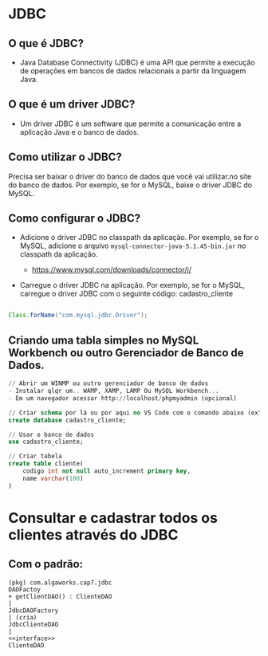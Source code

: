 # JDBC

## O que é JDBC?

- Java Database Connectivity (JDBC) é uma API que permite a execução de operações em bancos de dados relacionais a partir da linguagem Java.

## O que é um driver JDBC?

- Um driver JDBC é um software que permite a comunicação entre a aplicação Java e o banco de dados.

## Como utilizar o JDBC?

Precisa ser baixar o driver do banco de dados que você vai utilizar.no site do banco de dados. Por exemplo, se for o MySQL, baixe o driver JDBC do MySQL.


## Como configurar o JDBC?


- Adicione o driver JDBC no classpath da aplicação. Por exemplo, se for o MySQL, adicione o arquivo `mysql-connector-java-5.1.45-bin.jar` no classpath da aplicação.

  - https://www.mysql.com/downloads/connector/j/

- Carregue o driver JDBC na aplicação. Por exemplo, se for o MySQL, carregue o driver JDBC com o seguinte código:
cadastro_cliente
```java

Class.forName("com.mysql.jdbc.Driver");

```

## Criando uma tabla simples no MySQL Workbench ou outro Gerenciador de Banco de Dados.

```sql
// Abrir um WINMP ou outro gerenciador de banco de dados
- Instalar qlqr um.. WAMP, XAMP, LAMP Ou MySQL Workbench...
- Em um navegador acessar http://localhost/phpmyadmin (opcional)

// Criar schema por lá ou por aqui no VS Code com o comando abaixo (extensão SQLTools e MariaDB)
create database cadastro_cliente;

// Usar o banco de dados
use cadastro_cliente;

// Criar tabela
create table cliente(
	codigo int not null auto_increment primary key,
	name varchar(100)
)
```
# Consultar e cadastrar todos os clientes através do JDBC
## Com o padrão:

```
(pkg) com.algaworks.cap7.jdbc
DAOFactoy
+ getClientDAO() : ClienteDAO
|
JdbcDAOFactory
| (cria)
JdbcClienteDAO
|
<<interface>>
ClienteDAO
```

